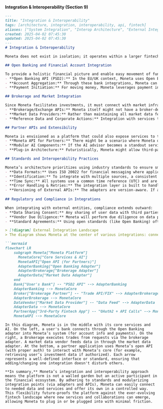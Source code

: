 
**Integration & Interoperability (Section 9)**

```markdown
---
title: "Integration & Interoperability"
tags: [architecture, integration, interoperability, api, fintech]
aliases: ["System Integration", "Interop Architecture", "External Integration"]
created: 2025-04-02 07:45:30
updated: 2025-04-02 07:45:30
---
# Integration & Interoperability

Moneta does not exist in isolation; it operates within a larger fintech ecosystem. This section focuses on how Moneta’s platform integrates with external systems and ensures interoperability, both for leveraging third-party services and potentially offering its own services to partners. Key integration points include banking systems (Open Banking), brokerage/exchanges, identity providers, and even third-party fintech tools. The architecture is built to accommodate these integrations in a modular and secure fashion, often through open standards and well-defined APIs.

## Open Banking and Financial Account Integration

To provide a holistic financial picture and enable easy movement of funds, Moneta integrates with banks and other financial institutions:
- **Open Banking API (PSD2):** In the EU/UK context, Moneta uses Open Banking APIs to connect to user bank accounts (with user consent). This allows Moneta to fetch account balances, transaction history, and initiate payments (like transferring money to the Moneta investment account or vice versa). The integration follows the UK Open Banking Standard and the EU PSD2 APIs. Technically, Moneta’s Banking Integration Service (see Integration Layer section) handles the OAuth2 authorization with banks and subsequent data fetching in a secure manner. This means Moneta never handles the user’s banking credentials directly – instead, it gets tokens from banks to access data.
- **Account Aggregation:** Through these bank integrations, Moneta can display a user’s full financial dashboard (not just investments, but also their savings or checking account info, credit card data if available). This provides context for the AI to give advice (like noticing high cash balances earning low interest and suggesting investing some of it).
- **Payment Initiation:** For moving money, Moneta leverages payment initiation APIs. For example, if a user wants to top-up their investment account, Moneta can initiate a transfer request through their bank’s API, which the user approves via their banking app. This automates funding without needing manual wire transfers.

## Brokerage and Market Integration

Since Moneta facilitates investments, it must connect with market infrastructure:
- **Brokerage/Exchange APIs:** Moneta itself might not have a broker-dealer license to execute trades directly on exchanges, so it partners with an established brokerage (or multiple). The Trading Service uses APIs provided by those brokerages to place orders. Standards like **FIX (Financial Information eXchange)** protocol might be used for high-speed trading interfaces, or REST APIs for broker platforms. The integration is abstracted so if Moneta changes broker partners or adds a new asset class (e.g., adding cryptocurrency through a crypto exchange API), it can do so by writing a new adapter without changing core logic.
- **Market Data Providers:** Rather than maintaining all market data feeds, Moneta subscribes to data services (like Bloomberg, Reuters, or cheaper fintech data providers). These provide real-time price quotes, historical data, news, etc. The Market Data Adapter ensures Moneta can easily switch or add providers. For example, one provider might cover stocks and another covers crypto or international markets; the adapter normalizes this for the AI and portfolio calculations.
- **Reference Data and Corporate Actions:** Integration with services that provide reference data (e.g., stock symbols, company info) and corporate actions (like dividends, stock splits) ensures Moneta’s calculations are accurate. This might be achieved via periodic data dumps or APIs from financial data vendors.

## Partner APIs and Extensibility

Moneta is envisioned as a platform that could also expose services to third parties, promoting interoperability:
- **Moneta API for Partners:** There might be a scenario where Moneta offers an API or SDK to other fintech apps. For instance, an independent personal finance app might want to embed Moneta’s AI investment advisor or show a user’s Moneta portfolio alongside other data. The architecture supports exposing certain functionalities via secure APIs (with user’s permission). This could include retrieving portfolio data, sending AI-generated recommendations (if the user authorizes a third-party app to get those), or even initiating trades. OAuth2 scopes would be used here to allow users to grant specific apps access to specific data/actions in their Moneta account (similar to how one can connect apps to their bank or brokerage).
- **Modular AI Components:** If the AI advisor becomes a standout service, Moneta could package parts of it as a service for others (with appropriate controls). The architecture’s microservice nature means, for example, the AI Advisory Service could potentially serve multiple front-ends (Moneta’s own and partner UIs) as long as authentication and context are handled.
- **Plug-in Architecture:** Futuristically, Moneta might allow third-party “plugins” or strategies. For example, a fintech startup might develop a specialized investment strategy module (say a climate-impact-focused strategy). Moneta could allow that module to plug into the platform so users can opt for it. Technically, this could be done via a sandboxed execution environment or by that third-party exposing an API that Moneta’s AI calls. The integration architecture (with the orchestrator and adapter pattern) could facilitate this by treating such a plugin as just another external service to integrate with. Strict vetting and sandboxing would be needed for security in such cases.

## Standards and Interoperability Practices

Moneta’s architecture prioritizes using industry standards to ensure smooth interoperability:
- **Data Formats:** Uses ISO 20022 for financial messaging where applicable (for payments, statements) which many banks and institutions support. For trading, uses standard FIX message formats for orders. For data, uses JSON for APIs with well-defined schemas and possibly CSV for batch export/import if needed.
- **Identification:** To integrate with multiple sources, a consistent way to identify assets and accounts is needed. Moneta uses standard identifiers (like ISIN for securities, IBAN for bank accounts, etc.) internally so that data from different sources can be merged or compared reliably.
- **Time Sync:** All systems use a common time reference (UTC) and are NTP-synced. This is minor, but important in finance where time of transactions across systems matters.
- **Error Handling & Retries:** The integration layer is built to handle flaky external APIs gracefully – with retries, circuit breakers, and fallback mechanisms (like if one data provider fails, switch to a backup). This ensures Moneta’s service quality isn’t degraded by external dependency issues.
- **Versioning of External APIs:** The adapters are version-aware. If a bank moves from API v1 to v2, Moneta can call both during a transition. Having a version abstraction layer means Moneta’s core logic can remain unchanged while the adapter handles differences.
  
## Regulatory and Compliance in Integrations

When integrating with external entities, compliance extends outward:
- **Data Sharing Consent:** Any sharing of user data with third parties (like if a user links Moneta to another app or vice versa) is done only with explicit consent and clearly shown to the user, in line with GDPR’s data sharing and purpose limitation principles.
- **Vendor Due Diligence:** Moneta will perform due diligence on data providers or partners (security assessments, compliance with GDPR, etc.) before integrating, and architecture allows disabling an integration quickly if a partner is found non-compliant or compromised.
- **Standard Agreements:** Using open standards (like Open Banking) often comes with required certifications. Moneta’s system will conform to those (e.g., obtaining proper licenses to access banking APIs, following required security measures like PSD2 SCA). The architecture built around those standards ensures compliance is met technically (like storing and using the OAuth2 tokens as per guidelines, not beyond allowed scopes, etc.).

> [!diagram] External Integration Landscape  
> The diagram shows Moneta at the center of various integrations: connecting to banks via Open Banking, to broker/exchanges for trades, to data providers for information, and to partner apps via exposed APIs. It highlights the flow of data and actions between Moneta and these external points, mediated by integration adapters.

```mermaid
flowchart LR
    subgraph Moneta["Moneta Platform"]
      MonetaCore["Core Services & AI"]
      MonetaAPI["Open API (for Partners)"]
      AdapterBanking["Open Banking Adapter"]
      AdapterBrokerage["Brokerage Adapter"]
      AdapterData["Market Data Adapter"]
    end
    Bank["User's Bank"] -- "PSD2 API" --> AdapterBanking
    AdapterBanking --> MonetaCore
    Broker["Brokerage Partner"] -- "Trade API/FIX" --> AdapterBrokerage
    AdapterBrokerage --> MonetaCore
    DataVendor["Market Data Provider"] -- "Data Feed" --> AdapterData
    AdapterData --> MonetaCore
    PartnerApp["3rd-Party Fintech App"] -- "OAuth2 + API Calls" --> MonetaAPI
    MonetaAPI --> MonetaCore
```
```
In this diagram, Moneta is in the middle with its core services and AI. On the left, a user's bank connects through the Open Banking adapter into Moneta’s system (for account info and payments). On the right, a Brokerage executes trades from requests via the brokerage adapter. A market data vendor feeds data in through the market data adapter. At the bottom, a partner application uses Moneta’s open API (with proper auth) to interact with Moneta’s core (for example, retrieving user’s investment data if authorized). Each arrow represents a well-defined interface or standard, ensuring that adding/changing one integration doesn't disturb others.

**In summary,** Moneta’s integration and interoperability approach means the platform is not a walled garden but an active participant in the financial ecosystem. By adhering to standards and modularizing integration points (via adapters and APIs), Moneta can easily connect to needed data and services and offer its own in a controlled way. This flexibility future-proofs the platform against the ever-evolving fintech landscape where new services and collaborations can emerge, allowing Moneta to plug in or be plugged into with minimal friction.